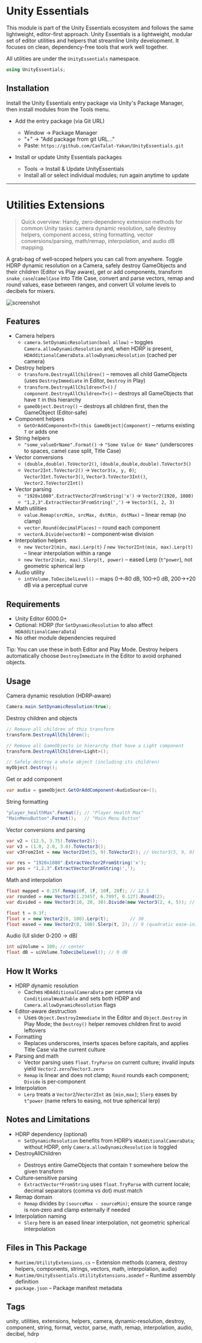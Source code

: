 # Unity Essentials

This module is part of the Unity Essentials ecosystem and follows the same lightweight, editor-first approach.
Unity Essentials is a lightweight, modular set of editor utilities and helpers that streamline Unity development. It focuses on clean, dependency-free tools that work well together.

All utilities are under the `UnityEssentials` namespace.

```csharp
using UnityEssentials;
```

## Installation

Install the Unity Essentials entry package via Unity's Package Manager, then install modules from the Tools menu.

- Add the entry package (via Git URL)
    - Window → Package Manager
    - "+" → "Add package from git URL…"
    - Paste: `https://github.com/CanTalat-Yakan/UnityEssentials.git`

- Install or update Unity Essentials packages
    - Tools → Install & Update UnityEssentials
    - Install all or select individual modules; run again anytime to update

---

# Utilities Extensions

> Quick overview: Handy, zero‑dependency extension methods for common Unity tasks: camera dynamic resolution, safe destroy helpers, component access, string formatting, vector conversions/parsing, math/remap, interpolation, and audio dB mapping.

A grab‑bag of well‑scoped helpers you can call from anywhere. Toggle HDRP dynamic resolution on a Camera, safely destroy GameObjects and their children (Editor vs Play aware), get or add components, transform `snake_case`/`camelCase` into Title Case, convert and parse vectors, remap and round values, ease between ranges, and convert UI volume levels to decibels for mixers.

![screenshot](Documentation/Screenshot.png)

## Features
- Camera helpers
  - `camera.SetDynamicResolution(bool allow)` – toggles `Camera.allowDynamicResolution` and, when HDRP is present, `HDAdditionalCameraData.allowDynamicResolution` (cached per camera)
- Destroy helpers
  - `transform.DestroyAllChildren()` – removes all child GameObjects (uses `DestroyImmediate` in Editor, `Destroy` in Play)
  - `transform.DestroyAllChildren<T>()` / `component.DestroyAllChildren<T>()` – destroys all GameObjects that have `T` in this hierarchy
  - `gameObject.Destroy()` – destroys all children first, then the GameObject (Editor‑safe)
- Component helpers
  - `GetOrAddComponent<T>(this GameObject|Component)` – returns existing `T` or adds one
- String helpers
  - `"some_valueOrName".Format()` → `"Some Value Or Name"` (underscores to spaces, camel case split, Title Case)
- Vector conversions
  - `(double,double).ToVector2()`, `(double,double,double).ToVector3()`
  - `Vector2Int.ToVector2()` → `Vector3(x, y, 0)`; `Vector3Int.ToVector3()`, `Vector3.ToVector3Int()`, `Vector2.ToVector2Int()`
- Vector parsing
  - `"1920x1080".ExtractVector2FromString('x')` → `Vector2(1920, 1080)`
  - `"1,2,3".ExtractVector3FromString(',')` → `Vector3(1, 2, 3)`
- Math utilities
  - `value.Remap(srcMin, srcMax, dstMin, dstMax)` – linear remap (no clamp)
  - `vector.Round(decimalPlaces)` – round each component
  - `vectorA.Divide(vectorB)` – component‑wise division
- Interpolation helpers
  - `new Vector2(min, max).Lerp(t)` / `new Vector2Int(min, max).Lerp(t)` – linear interpolation within a range
  - `new Vector2(min, max).Slerp(t, power)` – eased Lerp (`t^power`), not geometric spherical lerp
- Audio utility
  - `intVolume.ToDecibelLevel()` – maps 0→‑80 dB, 100→0 dB, 200→+20 dB via a perceptual curve

## Requirements
- Unity Editor 6000.0+
- Optional: HDRP (for `SetDynamicResolution` to also affect `HDAdditionalCameraData`)
- No other module dependencies required

Tip: You can use these in both Editor and Play Mode. Destroy helpers automatically choose `DestroyImmediate` in the Editor to avoid orphaned objects.

## Usage
Camera dynamic resolution (HDRP‑aware)
```csharp
Camera.main.SetDynamicResolution(true);
```

Destroy children and objects
```csharp
// Remove all children of this transform
transform.DestroyAllChildren();

// Remove all GameObjects in hierarchy that have a Light component
transform.DestroyAllChildren<Light>();

// Safely destroy a whole object (including its children)
myObject.Destroy();
```

Get or add component
```csharp
var audio = gameObject.GetOrAddComponent<AudioSource>();
```

String formatting
```csharp
"player_healthMax".Format(); // "Player Health Max"
"MainMenuButton".Format();   // "Main Menu Button"
```

Vector conversions and parsing
```csharp
var v2 = (12.5, 3.75).ToVector2();
var v3 = (1.0, 2.0, 3.0).ToVector3();
var v3From2Int = new Vector2Int(5, 9).ToVector2(); // Vector3(5, 9, 0)

var res = "1920x1080".ExtractVector2FromString('x');
var pos = "1,2,3".ExtractVector3FromString(',');
```

Math and interpolation
```csharp
float mapped = 0.25f.Remap(0f, 1f, 10f, 20f); // 12.5
var rounded = new Vector3(1.2345f, 6.789f, 0.12f).Round(2);
var divided = new Vector3(10, 20, 30).Divide(new Vector3(2, 4, 5)); // (5, 5, 6)

float t = 0.3f;
float v = new Vector2(0, 100).Lerp(t);        // 30
float eased = new Vector2(0, 100).Slerp(t, 2); // 9 (quadratic ease‑in)
```

Audio (UI slider 0‑200 → dB)
```csharp
int uiVolume = 100; // center
float dB = uiVolume.ToDecibelLevel(); // 0 dB
```

## How It Works
- HDRP dynamic resolution
  - Caches `HDAdditionalCameraData` per camera via `ConditionalWeakTable` and sets both HDRP and `Camera.allowDynamicResolution` flags
- Editor‑aware destruction
  - Uses `Object.DestroyImmediate` in the Editor and `Object.Destroy` in Play Mode; the `Destroy()` helper removes children first to avoid leftovers
- Formatting
  - Replaces underscores, inserts spaces before capitals, and applies Title Case via the current culture
- Parsing and math
  - Vector parsing uses `float.TryParse` on current culture; invalid inputs yield `Vector2.zero`/`Vector3.zero`
  - `Remap` is linear and does not clamp; `Round` rounds each component; `Divide` is per‑component
- Interpolation
  - `Lerp` treats a `Vector2`/`Vector2Int` as `[min,max]`; `Slerp` eases by `t^power` (name refers to easing, not true spherical lerp)

## Notes and Limitations
- HDRP dependency (optional)
  - `SetDynamicResolution` benefits from HDRP’s `HDAdditionalCameraData`; without HDRP, only `Camera.allowDynamicResolution` is toggled
- DestroyAllChildren<T>
  - Destroys entire GameObjects that contain `T` somewhere below the given transform
- Culture‑sensitive parsing
  - `ExtractVector*FromString` uses `float.TryParse` with current locale; decimal separators (comma vs dot) must match
- Remap domain
  - `Remap` divides by `(sourceMax - sourceMin)`; ensure the source range is non‑zero and clamp externally if needed
- Interpolation naming
  - `Slerp` here is an eased linear interpolation, not geometric spherical interpolation

## Files in This Package
- `Runtime/UtilityExtensions.cs` – Extension methods (camera, destroy helpers, components, strings, vectors, math, interpolation, audio)
- `Runtime/UnityEssentials.UtilityExtensions.asmdef` – Runtime assembly definition
- `package.json` – Package manifest metadata

## Tags
unity, utilities, extensions, helpers, camera, dynamic‑resolution, destroy, component, string, format, vector, parse, math, remap, interpolation, audio, decibel, hdrp

